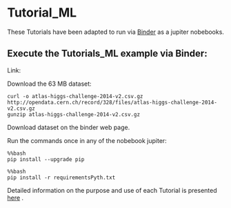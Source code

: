 # Tutorial_ML

These Tutorials have been adapted to run via [Binder](https://mybinder.readthedocs.io/en/latest/) as a jupiter nobebooks.

## Execute the Tutorials_ML example via Binder:

Link: 

Download the 63 MB dataset: 

    curl -o atlas-higgs-challenge-2014-v2.csv.gz  
    http://opendata.cern.ch/record/328/files/atlas-higgs-challenge-2014-v2.csv.gz  
    gunzip atlas-higgs-challenge-2014-v2.csv.gz 
    
Download dataset on the binder web page.

Run the commands once in any of the nobebook jupiter:

    %%bash
    pip install --upgrade pip
    
    %%bash
    pip install -r requirementsPyth.txt
    
Detailed information on the purpose and use of each Tutorial is presented [here](https://gitlab.cern.ch/okuchins/Tutorials_ML/tree/master) . 

